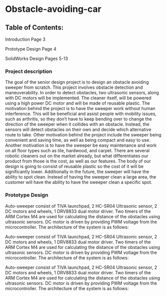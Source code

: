 # Obstacle-avoiding-car

## Table of Contents:

Introduction                         Page 3

Prototype Design                      Page 4

SolidWorks Design                     Pages 5-13

### Project description
The goal of the senior design project is to design an obstacle avoiding sweeper from scratch. This project involves obstacle detection and maneuverability. In order to detect obstacles, two ultrasonic sensors, along with DC motors will be implemented. The cleaner itself, will be powered using a high power DC motor and will be made of reusable plastic. The motivation behind the project is to have the sweeper work without human interference. This will be beneficial and assist people with mobility issues, such as arthritis, so they don’t have to keep bending over to change the direction of the sweeper when it collides with an obstacle. Instead, the sensors will detect obstacles on their own and decide which alternative route to take. Other motivation behind the project include the sweeper being convenient and saving time, as well as being compact and easy to use. Another motivation is to have the sweeper be easy maintenance and work on all floor types such as tile, hardwood, and carpet. There are several robotic cleaners out on the market already, but what differentiates our product from those is the cost, as well as our features. The body of our design is going to consist of reusable plastic so the cost of it will be significantly lower. Additionally in the future, the sweeper will have the ability to spot clean. Instead of having the sweeper clean a large area, the customer will have the ability to have the sweeper clean a specific spot.

### Prototype Design
Auto-sweeper consist of TIVA launchpad, 2 HC-SR04 Ultrasonic sensor, 2 DC motors and wheels, 1 DRV8833 dual motor driver. Two timers of the ARM Cortex M4 are used for calculating the distance of the obstacles using ultrasonic sensors. DC motor is driven by providing PWM voltage from the microcontroller. The architecture of the system is as follows:

Auto-sweeper consist of TIVA launchpad, 2 HC-SR04 Ultrasonic sensor, 2 DC motors and wheels, 1 DRV8833 dual motor driver. Two timers of the ARM Cortex M4 are used for calculating the distance of the obstacles using ultrasonic sensors. DC motor is driven by providing PWM voltage from the microcontroller. The architecture of the system is as follows:


Auto-sweeper consist of TIVA launchpad, 2 HC-SR04 Ultrasonic sensor, 2 DC motors and wheels, 1 DRV8833 dual motor driver. Two timers of the ARM Cortex M4 are used for calculating the distance of the obstacles using ultrasonic sensors. DC motor is driven by providing PWM voltage from the microcontroller. The architecture of the system is as follows:




